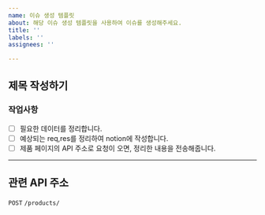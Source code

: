 ```yaml
---
name: 이슈 생성 템플릿
about: 해당 이슈 생성 템플릿을 사용하여 이슈를 생성해주세요.
title: ''
labels: ''
assignees: ''

---
```


## 제목 작성하기
### 작업사항
- [ ] 필요한 데이터를 정리합니다.
- [ ] 예상되는 req,res를 정리하여 notion에 작성합니다.
- [ ] 제품 페이지의 API 주소로 요청이 오면, 정리한 내용을 전송해줍니다.
---
## 관련 API 주소
`POST` `/products/`

